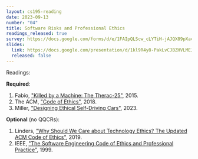```yaml
---
layout: cs195-reading
date: 2023-09-13
number: "04"
title: Software Risks and Professional Ethics
readings_released: true
survey: https://docs.google.com/forms/d/e/1FAIpQLScw_cLYTiH-jAJQX89pXacjcKeP8qZqSBTdK00gMElQaWbxdA/viewform?usp=sf_link
slides:
  link: https://docs.google.com/presentation/d/1kl9R4y8-PakLvCJBZHVLMEJpat_-563V0R_bnBVnEcg/edit
  released: false
---
```


Readings:

**Required**:
1. Fabio, ["Killed by a Machine: The Therac-25"](https://hackaday.com/2015/10/26/killed-by-a-machine-the-therac-25/), 2015.
2. The ACM, ["Code of Ethics"](https://www.acm.org/code-of-ethics), 2018.
3. Miller, ["Designing Ethical Self-Driving Cars"](https://hai.stanford.edu/news/designing-ethical-self-driving-cars), 2023.

**Optional** (no QQCRs):
1. Linders, ["Why Should We Care about Technology Ethics? The Updated ACM Code of Ethics"](https://www.infoq.com/articles/acm-code-ethics/), 2019.
2. IEEE, ["The Software Engineering Code of Ethics and Professional Practice"](https://ethics.acm.org/code-of-ethics/software-engineering-code/), 1999.
